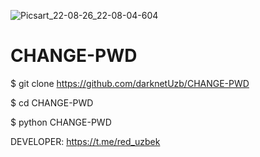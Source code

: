 ![Picsart_22-08-26_22-08-04-604](https://user-images.githubusercontent.com/101189497/186957006-6910ed56-ab44-43d0-b62e-01353f1d7339.jpg)


# CHANGE-PWD

$ git clone https://github.com/darknetUzb/CHANGE-PWD

$ cd CHANGE-PWD

$ python CHANGE-PWD

DEVELOPER: https://t.me/red_uzbek
